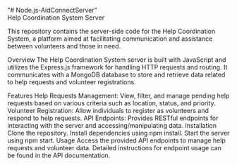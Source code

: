 "# Node.js-AidConnectServer"  
Help Coordination System Server

This repository contains the server-side code for the Help Coordination System, a platform aimed at facilitating communication and assistance between volunteers and those in need.

Overview
The Help Coordination System server is built with JavaScript and utilizes the Express.js framework for handling HTTP requests and routing. It communicates with a MongoDB database to store and retrieve data related to help requests and volunteer registrations.

Features
Help Requests Management: View, filter, and manage pending help requests based on various criteria such as location, status, and priority.
Volunteer Registration: Allow individuals to register as volunteers and respond to help requests.
API Endpoints: Provides RESTful endpoints for interacting with the server and accessing/manipulating data.
Installation
Clone the repository.
Install dependencies using npm install.
Start the server using npm start.
Usage
Access the provided API endpoints to manage help requests and volunteer data.
Detailed instructions for endpoint usage can be found in the API documentation.
